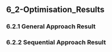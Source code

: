 ## 6_2-Optimisation_Results

### 6.2.1 General Approach Result

### 6.2.2 Sequential Approach Result
